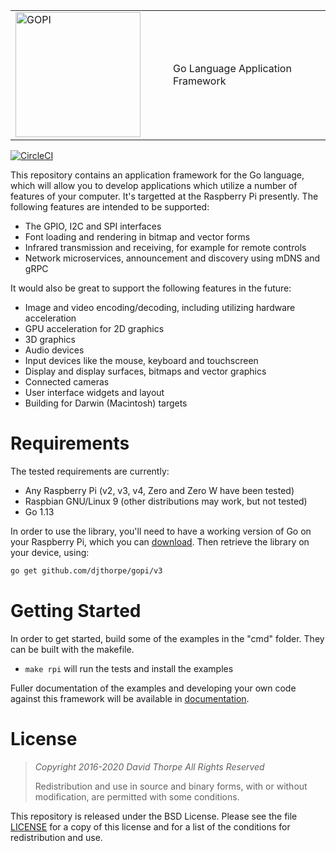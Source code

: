 
<table style="border-color: white;"><tr>
  <td width="50%">
    <img src="https://raw.githubusercontent.com/djthorpe/gopi/master/etc/images/gopi-800x388.png" alt="GOPI" style="width:200px">
  </td><td>
    Go Language Application Framework
  </td>
</tr></table>

[![CircleCI](https://circleci.com/gh/djthorpe/gopi/tree/v3.svg?style=svg)](https://circleci.com/gh/djthorpe/gopi/tree/v3)

This repository contains an application framework for the Go language, which
will allow you to develop applications which utilize a number of features
of your computer. It's targetted at the Raspberry Pi presently. The following
features are intended to be supported:

  * The GPIO, I2C and SPI interfaces
  * Font loading and rendering in bitmap and vector forms
  * Infrared transmission and receiving, for example for remote controls
  * Network microservices, announcement and discovery using mDNS and gRPC

It would also be great to support the following features in the future:

  * Image and video encoding/decoding, including utilizing hardware
    acceleration
  * GPU acceleration for 2D graphics
  * 3D graphics
  * Audio devices
  * Input devices like the mouse, keyboard and touchscreen
  * Display and display surfaces, bitmaps and vector graphics
  * Connected cameras
  * User interface widgets and layout
  * Building for Darwin (Macintosh) targets

# Requirements

The tested requirements are currently:

  * Any Raspberry Pi (v2, v3, v4, Zero and Zero W have been tested)
  * Raspbian GNU/Linux 9 (other distributions may work, but not tested)
  * Go 1.13

In order to use the library, you'll need to have a working version of Go on 
your Raspberry Pi, which you can [download](https://golang.org/dl/). Then 
retrieve the library on your device, using:

```sh
go get github.com/djthorpe/gopi/v3
```

# Getting Started

In order to get started, build some of the examples in the "cmd" folder. They
can be built with the makefile.

  * `make rpi` will run the tests and install the examples

Fuller documentation of the examples and developing your own code against this 
framework will be available in [documentation](https://gopi.mutablelogic.com/).

# License

> _Copyright 2016-2020 David Thorpe All Rights Reserved_
>
> Redistribution and use in source and binary forms, with or without 
> modification, are permitted with some conditions. 

This repository is released under the BSD License. Please see the file
[LICENSE](LICENSE.md) for a copy of this license and for a list of the
conditions for redistribution and use.